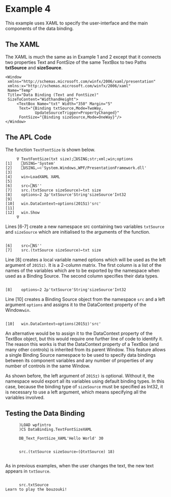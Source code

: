 # Example 4

This example uses XAML to specify the user-interface and the main components of the data binding.

## The XAML

The XAML is much the same as in Example 1 and 2 except that it connects two properties Text and FontSize of the same TextBox to two Paths **txtSource** and **sizeSource**.
```apl
<Window
 xmlns="http://schemas.microsoft.com/winfx/2006/xaml/presentation"
 xmlns:x="http://schemas.microsoft.com/winfx/2006/xaml"
 Name="Temp"
 Title="Data Binding (Text and FontSize)"
 SizeToContent="WidthandHeight">
     <TextBox Name="txt" Width="350" Margin="5"
      Text="{Binding txtSource,Mode=TwoWay,
             UpdateSourceTrigger=PropertyChanged}"
      FontSize="{Binding sizeSource,Mode=OneWay}"/>
</Window>

```

## The APL Code

The function `TextFontSize` is shown below.
```apl
     ∇ TextFontSize(txt size);⎕USING;str;xml;win;options
[1]    ⎕USING←'System'
[2]    ⎕USING,←⊂'System.Windows,WPF/PresentationFramework.dll'
[3]
[4]    win←LoadXAML XAML
[5]
[6]    src←⎕NS''
[7]    src.(txtSource sizeSource)←txt size
[8]    options←2 2⍴'txtSource'String'sizeSource'Int32
[9]
[10]   win.DataContext←options(2015⌶)'src'
[11]
[12]   win.Show
     ∇

```

Lines [6-7] create a new namespace src containing two variables `txtSource` and `sizeSource` which are initialised to the arguments of the function.
```apl

[6]    src←⎕NS''
[7]    src.(txtSource sizeSource)←txt size
```

Line [8] creates a local variable named options which will be used as the left argument of  `2015⌶)`. It is a 2-column matrix. The first column is a list of the names of the variables which are to be exported by the namespace when used as a Binding Source. The second column specifies their data types.
```apl

[8]    options←2 2⍴'txtSource'String'sizeSource'Int32
```

Line [10] creates a Binding Source object from the namespace `src` and a left argument `options` and assigns it to the DataContext property of the Window`win`.
```apl

[10]   win.DataContext←options(2015⌶)'src'
```

An alternative would be to assign it to the DataContext property of the TextBox object, but this would require one further line of code to identify it. The reason this works is that the DataContext property of a TextBox (and many other controls) is inherited from its parent Window. This feature allows a single Binding Source namespace to be used to specify data bindings between its component variables and any number of properties of any number of controls in the same Window.

As shown before, the left argument of `2015⌶)` is optional. Without it, the namespace would export all its variables using default binding types. In this case, because the binding type of `sizeSource` must be specified as Int32, it is necessary to use a left argument, which means specifying all the variables involved.

## Testing the Data Binding
```apl
      )LOAD wpfintro
      )CS DataBinding.TextFontSizeXAML
```
```apl
      DB_Text_FontSize_XAML'Hello World' 30
```
```apl

```
```apl
      src.(txtSource sizeSource←(⌽txtSource) 18)
```
```apl

```

As in previous examples, when the user changes the text, the new text appears in `txtSource`.
```apl

```
```apl
      src.txtSource
Learn to play the bouzouki!

```
